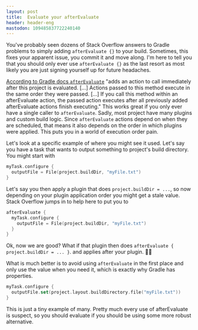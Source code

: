 ```yaml
---
layout: post
title:  Evaluate your afterEvaluate
header: header-eng
mastodon: 109485837722240140
---
```


You've probably seen dozens of Stack Overflow answers to Gradle problems to
simply adding `afterEvaluate {}` to your build. Sometimes, this fixes your
apparent issue, you commit it and move along. I'm here to tell you that you
should only ever use `afterEvaluate {}` as the last resort as most likely you
are just signing yourself up for future headaches.

[According to Gradle docs `afterEvaluate`](https://docs.gradle.org/current/javadoc/org/gradle/api/Project.html#afterEvaluate-org.gradle.api.Action-)
"adds an action to call immediately after this project is evaluated. [...]
Actions passed to this method execute in the same order they were passed. [...]
If you call this method within an afterEvaluate action, the passed action
executes after all previously added afterEvaluate actions finish executing."
This works great if you only ever have a single caller to `afterEvaluate`. Sadly,
most project have many plugins and custom build logic. Since `afterEvaluate`
actions depend on when they are scheduled, that means it also depends on the
order in which plugins were applied. This puts you in a world of execution order
pain.

Let's look at a specific example of where you might see it used. Let's say you
have a task that wants to output something to project's build directory. You
might start with
```kotlin
myTask.configure {
  outputFile = File(project.buildDir, "myFile.txt")
}
```
Let's say you then apply a plugin that does `project.buildDir = ...`, so now
depending on your plugin application order you might get a stale value. Stack
Overflow jumps in to help here to put you to
```kotlin
afterEvaluate {
  myTask.configure {
    outputFile = File(project.buildDir, "myFile.txt")
  }
}
```
Ok, now we are good? What if that plugin then does `afterEvaluate { project.buildDir = ... }`.
and applies after your plugin. 😮‍💨

What is much better is to avoid using `afterEvaluate` in the first place and only
use the value when you need it, which is exactly why Gradle has properties.
```kotlin
myTask.configure {
  outputFile.set(project.layout.buildDirectory.file("myFile.txt"))
}
```

This is just a tiny example of many. Pretty much every use of afterEvaluate
is suspect, so you should evaluate if you should be using some more robust
alternative.
